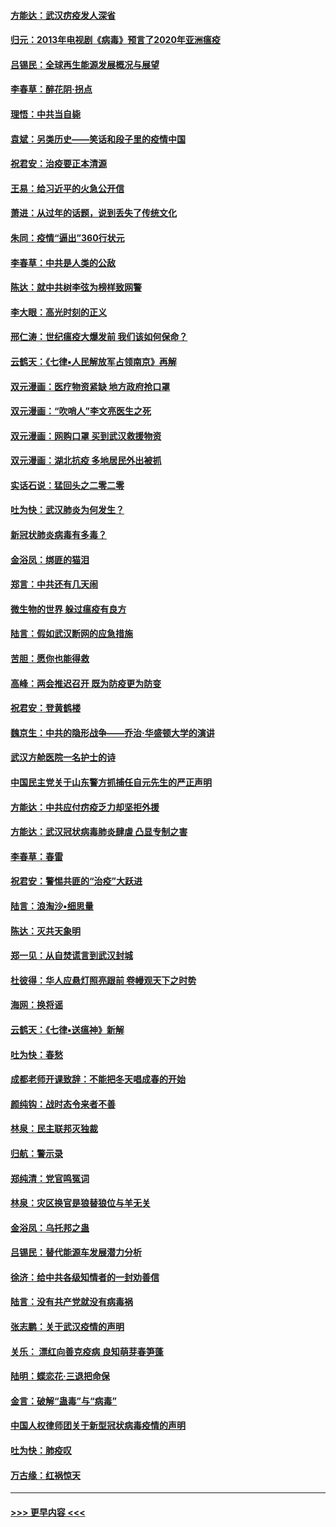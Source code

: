 #### [方能达：武汉疠疫发人深省](../pages/nsc993/n11891376.md?t=02241431) 
#### [归元：2013年电视剧《病毒》预言了2020年亚洲瘟疫](../pages/nsc993/n11891126.md?t=02241431) 
#### [吕锡民：全球再生能源发展概况与展望](../pages/nsc993/n11890613.md?t=02241431) 
#### [李春草：醉花阴·拐点](../pages/nsc993/n11890567.md?t=02241431) 
#### [理悟：中共当自毙](../pages/nsc993/n11890559.md?t=02241431) 
#### [袁斌：另类历史——笑话和段子里的疫情中国](../pages/nsc993/n11889243.md?t=02241431) 
#### [祝君安：治疫要正本清源](../pages/nsc993/n11889085.md?t=02241431) 
#### [王易：给习近平的火急公开信](../pages/nsc993/n11888225.md?t=02241431) 
#### [萧进：从过年的话题，说到丢失了传统文化](../pages/nsc993/n11887732.md?t=02241431) 
#### [朱同：疫情“逼出”360行状元](../pages/nsc993/n11887678.md?t=02241431) 
#### [李春草：中共是人类的公敌](../pages/nsc993/n11887656.md?t=02241431) 
#### [陈达：就中共树李弦为榜样致网警](../pages/nsc993/n11887625.md?t=02241431) 
#### [李大眼：高光时刻的正义](../pages/nsc993/n11887585.md?t=02241431) 
#### [邢仁涛：世纪瘟疫大爆发前 我们该如何保命？](../pages/nsc993/n11887535.md?t=02241431) 
#### [云鹤天：《七律▪人民解放军占领南京》再解](../pages/nsc993/n11887524.md?t=02241431) 
#### [双元漫画：医疗物资紧缺 地方政府抢口罩](../pages/nsc993/n11884744.md?t=02241431) 
#### [双元漫画：“吹哨人”李文亮医生之死](../pages/nsc993/n11884705.md?t=02241431) 
#### [双元漫画：网购口罩 买到武汉救援物资](../pages/nsc993/n11884670.md?t=02241431) 
#### [双元漫画：湖北抗疫 多地居民外出被抓](../pages/nsc993/n11884643.md?t=02241431) 
#### [实话石说：猛回头之二零二零](../pages/nsc993/n11883968.md?t=02241431) 
#### [吐为快：武汉肺炎为何发生？](../pages/nsc993/n11882180.md?t=02241431) 
#### [新冠状肺炎病毒有多毒？](../pages/nsc993/n11881790.md?t=02241431) 
#### [金浴凤：绑匪的猫泪](../pages/nsc993/n11880664.md?t=02241431) 
#### [郑言：中共还有几天闹](../pages/nsc993/n11880645.md?t=02241431) 
#### [微生物的世界 躲过瘟疫有良方](../pages/nsc993/n11880492.md?t=02241431) 
#### [陆言：假如武汉断网的应急措施](../pages/nsc993/n11880619.md?t=02241431) 
#### [苦胆：愿你也能得救](../pages/nsc993/n11880601.md?t=02241431) 
#### [高峰：两会推迟召开  既为防疫更为防变](../pages/nsc993/n11879977.md?t=02241431) 
#### [祝君安：登黄鹤楼](../pages/nsc993/n11880583.md?t=02241431) 
#### [魏京生：中共的隐形战争——乔治‧华盛顿大学的演讲](../pages/nsc993/n11879765.md?t=02241431) 
#### [武汉方舱医院一名护士的诗](../pages/nsc993/n11878480.md?t=02241431) 
#### [中国民主党关于山东警方抓捕任自元先生的严正声明](../pages/nsc993/n11877506.md?t=02241431) 
#### [方能达：中共应付疠疫乏力却坚拒外援](../pages/nsc993/n11877497.md?t=02241431) 
#### [方能达：武汉冠状病毒肺炎肆虐 凸显专制之害](../pages/nsc993/n11877475.md?t=02241431) 
#### [李春草：春雷](../pages/nsc993/n11876287.md?t=02241431) 
#### [祝君安：警惕共匪的“治疫”大跃进](../pages/nsc993/n11876084.md?t=02241431) 
#### [陆言：浪淘沙•细思量](../pages/nsc993/n11876071.md?t=02241431) 
#### [陈达：灭共天象明](../pages/nsc993/n11876063.md?t=02241431) 
#### [郑一见：从自焚谎言到武汉封城](../pages/nsc993/n11875621.md?t=02241431) 
#### [杜彼得：华人应悬灯照亮跟前 卷幔观天下之时势](../pages/nsc993/n11874822.md?t=02241431) 
#### [海网：换将谣](../pages/nsc993/n11873712.md?t=02241431) 
#### [云鹤天：《七律▪送瘟神》新解](../pages/nsc993/n11873598.md?t=02241431) 
#### [吐为快：春愁](../pages/nsc993/n11872801.md?t=02241431) 
#### [成都老师开课致辞：不能把冬天唱成春的开始](../pages/nsc993/n11872653.md?t=02241431) 
#### [颜纯钩：战时态令来者不善](../pages/nsc993/n11872011.md?t=02241431) 
#### [林泉：民主联邦灭独裁](../pages/nsc993/n11870998.md?t=02241431) 
#### [归航：警示录](../pages/nsc993/n11870963.md?t=02241431) 
#### [郑纯清：党官鸣冤词](../pages/nsc993/n11870938.md?t=02241431) 
#### [林泉：灾区换官是狼替狼位与羊无关](../pages/nsc993/n11870896.md?t=02241431) 
#### [金浴凤：乌托邦之蛊](../pages/nsc993/n11870879.md?t=02241431) 
#### [吕锡民：替代能源车发展潜力分析](../pages/nsc993/n11870656.md?t=02241431) 
#### [徐济：给中共各级知情者的一封劝善信](../pages/nsc993/n11868561.md?t=02241431) 
#### [陆言：没有共产党就没有病毒祸](../pages/nsc993/n11868232.md?t=02241431) 
#### [张志鹏：关于武汉疫情的声明](../pages/nsc993/n11867182.md?t=02241431) 
#### [关乐： 漂红向善克疫病 良知萌芽春笋蓬](../pages/nsc993/n11865710.md?t=02241431) 
#### [陆明：蝶恋花‧三退把命保](../pages/nsc993/n11865673.md?t=02241431) 
#### [金言：破解“蛊毒”与“病毒”](../pages/nsc993/n11864103.md?t=02241431) 
#### [中国人权律师团关于新型冠状病毒疫情的声明](../pages/nsc993/n11864249.md?t=02241431) 
#### [吐为快：肺疫叹](../pages/nsc993/n11864027.md?t=02241431) 
#### [万古缘：红祸惊天](../pages/nsc993/n11864079.md?t=02241431) 

----
#### [ >>> 更早内容 <<< ](../indexes/nsc993-earlier.md)
